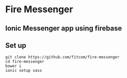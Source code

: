 # Fire Messenger

## Ionic Messenger app using firebase

## Set up
```
git clone https://github.com/fitcom/fire-messenger
cd fire-messenger
bower i
ionic setup sass
```